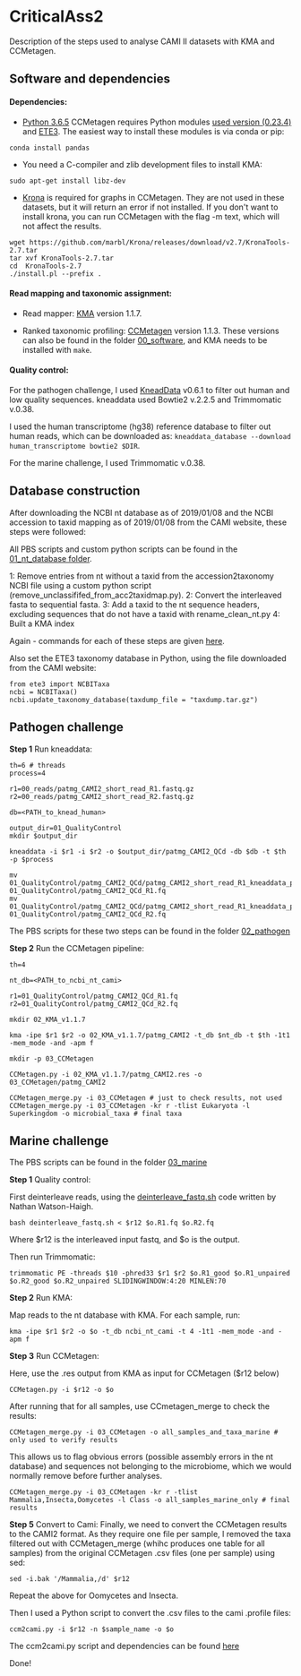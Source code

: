 # CriticalAss2
Description of the steps used to analyse CAMI II datasets with KMA and CCMetagen.


## Software and dependencies

#### Dependencies:

  * [Python 3.6.5](https://www.python.org/downloads/)
CCMetagen requires Python modules [used version (0.23.4)](https://pandas.pydata.org/) and [ETE3](http://etetoolkit.org/). The easiest way to install these modules is via conda or pip:

`conda install pandas`

  * You need a C-compiler and zlib development files to install KMA:

`sudo apt-get install libz-dev`


  * [Krona](https://github.com/marbl/Krona) is required for graphs in CCMetagen. They are not used in these datasets, but it will return an error if not installed. If you don't want to install krona, you can run CCMetagen with the flag -m text, which will not affect the results.

```
wget https://github.com/marbl/Krona/releases/download/v2.7/KronaTools-2.7.tar
tar xvf KronaTools-2.7.tar 
cd  KronaTools-2.7
./install.pl --prefix . 
```

#### Read mapping and taxonomic assignment:

 * Read mapper: [KMA](https://bitbucket.org/genomicepidemiology/kma) version 1.1.7.

 * Ranked taxonomic profiling: [CCMetagen](https://github.com/vrmarcelino/CCMetagen) version 1.1.3.
These versions can also be found in the folder [00_software](https://github.com/vrmarcelino/CriticalAss2/tree/master/00_software), and KMA needs to be installed with `make`.


#### Quality control:

For the pathogen challenge, I used [KneadData](http://huttenhower.sph.harvard.edu/kneaddata) v0.6.1 to filter out human and low quality sequences.
kneaddata used Bowtie2 v.2.2.5 and Trimmomatic v.0.38.

I used the human transcriptome (hg38) reference database to filter out human reads, which can be downloaded as: `kneaddata_database --download human_transcriptome bowtie2 $DIR`. 

For the marine challenge, I used Trimmomatic v.0.38.



## Database construction

After downloading the NCBI nt database as of 2019/01/08 and the NCBI accession to taxid mapping as of 2019/01/08 from the CAMI website, these steps were followed:

All PBS scripts and custom python scripts can be found in the [01_nt_database folder](https://github.com/vrmarcelino/CriticalAss2/tree/master/01_nt_database).

1: Remove entries from nt without a taxid from the accession2taxonomy NCBI file using a custom python script (remove_unclassififed_from_acc2taxidmap.py).
2: Convert the interleaved fasta to sequential fasta.
3: Add a taxid to the nt sequence headers, excluding sequences that do not have a taxid with rename_clean_nt.py
4: Built a KMA index

Again - commands for each of these steps are given [here](https://github.com/vrmarcelino/CriticalAss2/tree/master/01_nt_database).


Also set the ETE3 taxonomy database in Python, using the file downloaded from the CAMI website:

```
from ete3 import NCBITaxa
ncbi = NCBITaxa()
ncbi.update_taxonomy_database(taxdump_file = "taxdump.tar.gz")
```


## Pathogen challenge


**Step 1** Run kneaddata:
```
th=6 # threads
process=4

r1=00_reads/patmg_CAMI2_short_read_R1.fastq.gz
r2=00_reads/patmg_CAMI2_short_read_R2.fastq.gz

db=<PATH_to_knead_human>

output_dir=01_QualityControl
mkdir $output_dir

kneaddata -i $r1 -i $r2 -o $output_dir/patmg_CAMI2_QCd -db $db -t $th -p $process

mv 01_QualityControl/patmg_CAMI2_QCd/patmg_CAMI2_short_read_R1_kneaddata_paired_1.fastq 01_QualityControl/patmg_CAMI2_QCd_R1.fq
mv 01_QualityControl/patmg_CAMI2_QCd/patmg_CAMI2_short_read_R1_kneaddata_paired_2.fastq 01_QualityControl/patmg_CAMI2_QCd_R2.fq
```

The PBS scripts for these two steps can be found in the folder [02_pathogen](https://github.com/vrmarcelino/CriticalAss2/tree/master/02_pathogen)


**Step 2** Run the CCMetagen pipeline:
```
th=4

nt_db=<PATH_to_ncbi_nt_cami>

r1=01_QualityControl/patmg_CAMI2_QCd_R1.fq
r2=01_QualityControl/patmg_CAMI2_QCd_R2.fq

mkdir 02_KMA_v1.1.7

kma -ipe $r1 $r2 -o 02_KMA_v1.1.7/patmg_CAMI2 -t_db $nt_db -t $th -1t1 -mem_mode -and -apm f

mkdir -p 03_CCMetagen

CCMetagen.py -i 02_KMA_v1.1.7/patmg_CAMI2.res -o 03_CCMetagen/patmg_CAMI2

CCMetagen_merge.py -i 03_CCMetagen # just to check results, not used
CCMetagen_merge.py -i 03_CCMetagen -kr r -tlist Eukaryota -l Superkingdom -o microbial_taxa # final taxa
```



## Marine challenge

The PBS scripts can be found in the folder [03_marine](https://github.com/vrmarcelino/CriticalAss2/tree/master/03_marine)

**Step 1** Quality control:

First deinterleave reads, using the [deinterleave_fastq.sh](https://gist.github.com/nathanhaigh/4544979) code written by Nathan Watson-Haigh.
```
bash deinterleave_fastq.sh < $r12 $o.R1.fq $o.R2.fq
```
Where $r12 is the interleaved input fastq, and $o is the output.

Then run Trimmomatic:
```
trimmomatic PE -threads $10 -phred33 $r1 $r2 $o.R1_good $o.R1_unpaired $o.R2_good $o.R2_unpaired SLIDINGWINDOW:4:20 MINLEN:70
```

**Step 2** Run KMA:

Map reads to the nt database with KMA. For each sample, run:

```
kma -ipe $r1 $r2 -o $o -t_db ncbi_nt_cami -t 4 -1t1 -mem_mode -and -apm f
```

**Step 3** Run CCMetagen:

Here, use the .res output from KMA as input for CCMetagen ($r12 below)
```
CCMetagen.py -i $r12 -o $o
```

After running that for all samples, use CCmetagen_merge to check the results:
```
CCMetagen_merge.py -i 03_CCMetagen -o all_samples_and_taxa_marine # only used to verify results
```

This allows us to flag obvious errors (possible assembly errors in the nt database) and sequences not belonging to the microbiome, which we would normally remove before further analyses.
```
CCMetagen_merge.py -i 03_CCMetagen -kr r -tlist Mammalia,Insecta,Oomycetes -l Class -o all_samples_marine_only # final results
```


**Step 5** Convert to Cami:
Finally, we need to convert the CCMetagen results to the CAMI2 format. 
As they require one file per sample, I removed the taxa filtered out with CCMetagen_merge (whihc produces one table for all samples) from the original CCMetagen .csv files (one per sample) using sed:

```
sed -i.bak '/Mammalia,/d' $r12
```
Repeat the above for Oomycetes and Insecta.

Then I used a Python script to convert the .csv files to the cami .profile files:

```
ccm2cami.py -i $r12 -n $sample_name -o $o
```
The ccm2cami.py script and dependencies can be found [here](https://github.com/vrmarcelino/CriticalAss2/tree/master/03_marine/convertion_scrips)

Done!


